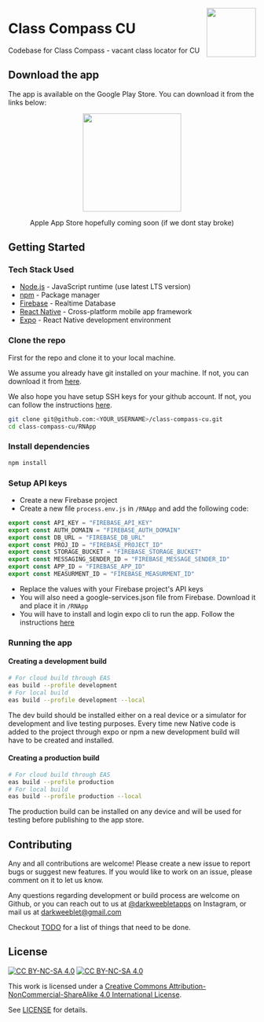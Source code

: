 <a href="classcompass.github.io" target="_blank"><img src="https://classcompass.github.io/icon.png" width="100px" align="right"></a>

# Class Compass CU

Codebase for Class Compass - vacant class locator for CU


## Download the app

The app is available on the Google Play Store. You can download it from the links below:

<center>
      
<a href="https://play.google.com/store/apps/details?id=com.darkweeblet.classcompass" target="_blank"><img width="200px" src="https://play.google.com/intl/en_us/badges/static/images/badges/en_badge_web_generic.png"></a>
      
Apple App Store hopefully coming soon (if we dont stay broke)
  
</center>

## Getting Started

### Tech Stack Used

* [Node.js](https://nodejs.org/en/) - JavaScript runtime (use latest LTS version)
* [npm](https://www.npmjs.com/) - Package manager
* [Firebase](https://firebase.google.com/) - Realtime Database 
* [React Native](https://reactnative.dev/) - Cross-platform mobile app framework
* [Expo](https://expo.io/) - React Native development environment

### Clone the repo

First for the repo and clone it to your local machine.

We assume you already have git installed on your machine. If not, you can download it from [here](https://git-scm.com/downloads).

We also hope you have setup SSH keys for your github account. If not, you can follow the instructions [here](https://docs.github.com/en/github/authenticating-to-github/connecting-to-github-with-ssh).


```bash
git clone git@github.com:<YOUR_USERNAME>/class-compass-cu.git
cd class-compass-cu/RNApp
```

### Install dependencies

```bash
npm install
```

### Setup API keys

* Create a new Firebase project
* Create a new file `process.env.js` in `/RNApp` and add the following code:

```javascript
export const API_KEY = "FIREBASE_API_KEY"
export const AUTH_DOMAIN = "FIREBASE_AUTH_DOMAIN"
export const DB_URL = "FIREBASE_DB_URL"
export const PROJ_ID = "FIREBASE_PROJECT_ID"
export const STORAGE_BUCKET = "FIREBASE_STORAGE_BUCKET"
export const MESSAGING_SENDER_ID = "FIREBASE_MESSAGE_SENDER_ID"
export const APP_ID = "FIREBASE_APP_ID"
export const MEASURMENT_ID = "FIREBASE_MEASURMENT_ID"
```

* Replace the values with your Firebase project's API keys
* You will also need a google-services.json file from Firebase. Download it and place it in `/RNApp`
* You will have to install and login expo cli to run the app. Follow the instructions [here](https://docs.expo.io/get-started/installation/)


### Running the app

#### Creating a development build

```bash
# For cloud build through EAS
eas build --profile development
# For local build
eas build --profile development --local
```

The dev build should be installed either on a real device or a simulator for development and live testing purposes.
Every time new Native code is added to the project through expo or npm a new development build will have to be created and installed.

#### Creating a production build

```bash
# For cloud build through EAS
eas build --profile production
# For local build
eas build --profile production --local
```

The production build can be installed on any device and will be used for testing before publishing to the app store.

## Contributing

Any and all contributions are welcome! Please create a new issue to report bugs or suggest new features. If you would like to work on an issue, please comment on it to let us know.

Any questions regarding development or build process are welcome on Github, or you can reach out to us at [@darkweebletapps](https://www.instagram.com/darkweebletapps/) on Instagram, or mail us at [darkweeblet@gmail.com](mailto:darkweeblet@gmail.com)

Checkout [TODO](./TODO.md) for a list of things that need to be done.

## License

[![CC BY-NC-SA 4.0][cc-by-nc-sa-image]][cc-by-nc-sa]
[![CC BY-NC-SA 4.0][cc-by-nc-sa-shield]][cc-by-nc-sa]


This work is licensed under a [Creative Commons Attribution-NonCommercial-ShareAlike 4.0 International License][cc-by-nc-sa].


[cc-by-nc-sa]: http://creativecommons.org/licenses/by-nc-sa/4.0/
[cc-by-nc-sa-image]: https://licensebuttons.net/l/by-nc-sa/4.0/88x31.png
[cc-by-nc-sa-shield]: https://img.shields.io/badge/License-CC%20BY--NC--SA%204.0-lightgrey.svg

See [LICENSE](/LICENSE) for details.